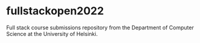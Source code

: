 # fullstackopen2022
Full stack course submissions repository from the Department of Computer Science at the University of Helsinki.
